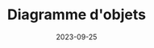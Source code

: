 ---
title: Diagramme d'objets
description: Information sur les diagrammes d'objets.
date: '2023-09-25'
categories:
  - diagrammes
  - uml
published: true
---